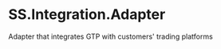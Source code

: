 SS.Integration.Adapter
======================

Adapter that integrates GTP with customers' trading platforms